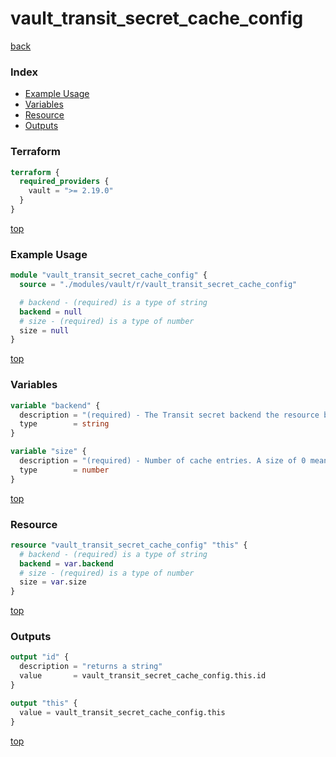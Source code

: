 # vault_transit_secret_cache_config

[back](../vault.md)

### Index

- [Example Usage](#example-usage)
- [Variables](#variables)
- [Resource](#resource)
- [Outputs](#outputs)

### Terraform

```terraform
terraform {
  required_providers {
    vault = ">= 2.19.0"
  }
}
```

[top](#index)

### Example Usage

```terraform
module "vault_transit_secret_cache_config" {
  source = "./modules/vault/r/vault_transit_secret_cache_config"

  # backend - (required) is a type of string
  backend = null
  # size - (required) is a type of number
  size = null
}
```

[top](#index)

### Variables

```terraform
variable "backend" {
  description = "(required) - The Transit secret backend the resource belongs to."
  type        = string
}

variable "size" {
  description = "(required) - Number of cache entries. A size of 0 mean unlimited."
  type        = number
}
```

[top](#index)

### Resource

```terraform
resource "vault_transit_secret_cache_config" "this" {
  # backend - (required) is a type of string
  backend = var.backend
  # size - (required) is a type of number
  size = var.size
}
```

[top](#index)

### Outputs

```terraform
output "id" {
  description = "returns a string"
  value       = vault_transit_secret_cache_config.this.id
}

output "this" {
  value = vault_transit_secret_cache_config.this
}
```

[top](#index)